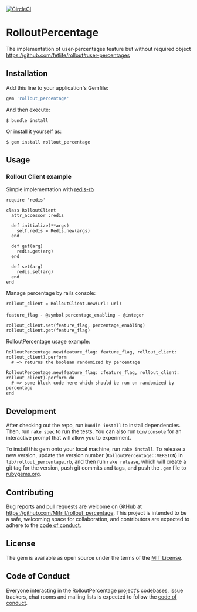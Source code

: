 [![CircleCI](https://circleci.com/gh/Mifrill/rollout_percentage.svg?style=svg)](https://app.circleci.com/pipelines/github/Mifrill/rollout_percentage)

# RolloutPercentage

The implementation of user-percentages feature but without required object
https://github.com/fetlife/rollout#user-percentages

## Installation

Add this line to your application's Gemfile:

```ruby
gem 'rollout_percentage'
```

And then execute:

    $ bundle install

Or install it yourself as:

    $ gem install rollout_percentage

## Usage

### Rollout Client example

Simple implementation with [redis-rb](https://github.com/redis/redis-rb)

    require 'redis'
    
    class RolloutClient
      attr_accessor :redis
    
      def initialize(**args)
        self.redis = Redis.new(args)
      end
    
      def get(arg)
        redis.get(arg)
      end

      def set(arg)
        redis.set(arg)
      end
    end

Manage percentage by rails console:

    rollout_client = RolloutClient.new(url: url)

`feature_flag - @symbol`
`percentage_enabling - @integer`

    rollout_client.set(feature_flag, percentage_enabling)
    rollout_client.get(feature_flag)

RolloutPercentage usage example:

    RolloutPercentage.new(feature_flag: feature_flag, rollout_client: rollout_client).perform
      # => returns the boolean randomized by percentage

    RolloutPercentage.new(feature_flag: :feature_flag, rollout_client: rollout_client).perform do
      # => some block code here which should be run on randomized by percentage
    end

## Development

After checking out the repo, run `bundle install` to install dependencies. Then, run `rake spec` to run the tests. You can also run `bin/console` for an interactive prompt that will allow you to experiment.

To install this gem onto your local machine, run `rake install`. To release a new version, update the version number (`RolloutPercentage::VERSION`) in `lib/rollout_percentage.rb`, and then run `rake release`, which will create a git tag for the version, push git commits and tags, and push the `.gem` file to [rubygems.org](https://rubygems.org).

## Contributing

Bug reports and pull requests are welcome on GitHub at https://github.com/Mifrill/rollout_percentage. This project is intended to be a safe, welcoming space for collaboration, and contributors are expected to adhere to the [code of conduct](https://github.com/Mifrill/rollout_percentage/blob/master/CODE_OF_CONDUCT.md).


## License

The gem is available as open source under the terms of the [MIT License](https://opensource.org/licenses/MIT).

## Code of Conduct

Everyone interacting in the RolloutPercentage project's codebases, issue trackers, chat rooms and mailing lists is expected to follow the [code of conduct](https://github.com/Mifrill/rollout_percentage/blob/master/CODE_OF_CONDUCT.md).
